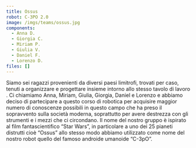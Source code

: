 ```yaml
---
title: Ossus
robot: C-3PO 2.0
image: /imgs/teams/ossus.jpg
components:
  - Anna D.
  - Giorgia C.
  - Miriam P.
  - Giulia V.
  - Daniel F.
  - Lorenzo D.
files: []
---
```


Siamo sei ragazzi provenienti da diversi paesi limitrofi, trovati per caso, tenuti a organizzare e progettare insieme intorno allo stesso tavolo di lavoro .
Ci chiamiamo Anna, Miriam, Giulia, Giorgia, Daniel e Lorenzo e abbiamo deciso di partecipare a questo corso di robotica per acquisire maggior numero di conoscenze possibili in questo campo che ha preso il sopravvento sulla società moderna, soprattutto per avere destrezza con gli strumenti e i mezzi che ci circondano.
Il nome del nostro gruppo è ispirato al film fantascientifico “Star Wars”, in particolare a uno dei 25 pianeti distrutti cioè “Ossus” allo stesso modo abbiamo utilizzato come nome del nostro robot quello del famoso androide umanoide “C-3pO”.
